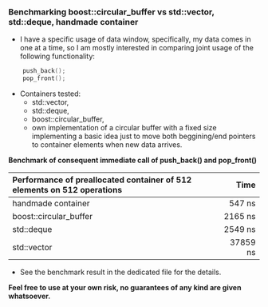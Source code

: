 ### Benchmarking boost::circular_buffer vs std::vector, std::deque, handmade container 

- I have a specific usage of data window, specifically, my data comes in one at a time, so I am mostly interested in comparing joint usage of the following functionality:  
```cpp 
    push_back();
    pop_front();
```
- Containers tested:
    * std::vector,
    * std::deque,
    * boost::circular_buffer,
    * own implementation of a circular buffer with a fixed size implementing a basic idea just to move both beggining/end pointers to container elements when new data arrives. 

**Benchmark of consequent immediate call of push_back() and pop_front()**

| Performance of preallocated container of 512 elements on 512 operations |     Time |
|:------------------------------------------------------------------------|---------:|
| handmade container                                                      |   547 ns |
| boost::circular_buffer                                                  |  2165 ns |
| std::deque                                                              |  2549 ns |
| std::vector                                                             | 37859 ns |


- See the benchmark result in the dedicated file for the details.

**Feel free to use at your own risk, no guarantees of any kind are given whatsoever.** 
